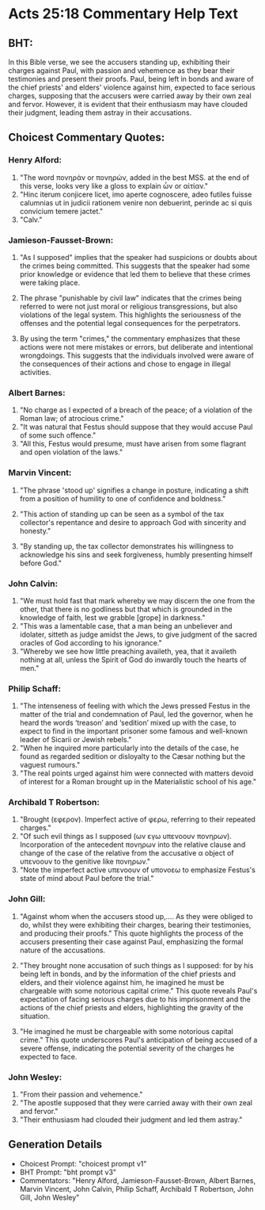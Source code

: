 # Acts 25:18 Commentary Help Text

## BHT:
In this Bible verse, we see the accusers standing up, exhibiting their charges against Paul, with passion and vehemence as they bear their testimonies and present their proofs. Paul, being left in bonds and aware of the chief priests' and elders' violence against him, expected to face serious charges, supposing that the accusers were carried away by their own zeal and fervor. However, it is evident that their enthusiasm may have clouded their judgment, leading them astray in their accusations.

## Choicest Commentary Quotes:
### Henry Alford:
1. "The word πονηράν or πονηρών, added in the best MSS. at the end of this verse, looks very like a gloss to explain ὧν or αἰτίαν." 
2. "Hinc iterum conjicere licet, imo aperte cognoscere, adeo futiles fuisse calumnias ut in judicii rationem venire non debuerint, perinde ac si quis convicium temere jactet." 
3. "Calv."

### Jamieson-Fausset-Brown:
1. "As I supposed" implies that the speaker had suspicions or doubts about the crimes being committed. This suggests that the speaker had some prior knowledge or evidence that led them to believe that these crimes were taking place.

2. The phrase "punishable by civil law" indicates that the crimes being referred to were not just moral or religious transgressions, but also violations of the legal system. This highlights the seriousness of the offenses and the potential legal consequences for the perpetrators.

3. By using the term "crimes," the commentary emphasizes that these actions were not mere mistakes or errors, but deliberate and intentional wrongdoings. This suggests that the individuals involved were aware of the consequences of their actions and chose to engage in illegal activities.

### Albert Barnes:
1. "No charge as I expected of a breach of the peace; of a violation of the Roman law; of atrocious crime."
2. "It was natural that Festus should suppose that they would accuse Paul of some such offence."
3. "All this, Festus would presume, must have arisen from some flagrant and open violation of the laws."

### Marvin Vincent:
1. "The phrase 'stood up' signifies a change in posture, indicating a shift from a position of humility to one of confidence and boldness." 

2. "This action of standing up can be seen as a symbol of the tax collector's repentance and desire to approach God with sincerity and honesty." 

3. "By standing up, the tax collector demonstrates his willingness to acknowledge his sins and seek forgiveness, humbly presenting himself before God."

### John Calvin:
1. "We must hold fast that mark whereby we may discern the one from the other, that there is no godliness but that which is grounded in the knowledge of faith, lest we grabble [grope] in darkness."
2. "This was a lamentable case, that a man being an unbeliever and idolater, sitteth as judge amidst the Jews, to give judgment of the sacred oracles of God according to his ignorance."
3. "Whereby we see how little preaching availeth, yea, that it availeth nothing at all, unless the Spirit of God do inwardly touch the hearts of men."

### Philip Schaff:
1. "The intenseness of feeling with which the Jews pressed Festus in the matter of the trial and condemnation of Paul, led the governor, when he heard the words ‘treason’ and ‘sedition’ mixed up with the case, to expect to find in the important prisoner some famous and well-known leader of Sicarii or Jewish rebels."
2. "When he inquired more particularly into the details of the case, he found as regarded sedition or disloyalty to the Cæsar nothing but the vaguest rumours."
3. "The real points urged against him were connected with matters devoid of interest for a Roman brought up in the Materialistic school of his age."

### Archibald T Robertson:
1. "Brought (εφερον). Imperfect active of φερω, referring to their repeated charges."
2. "Of such evil things as I supposed (ων εγω υπενοουν πονηρων). Incorporation of the antecedent πονηρων into the relative clause and change of the case of the relative from the accusative α object of υπενοουν to the genitive like πονηρων."
3. "Note the imperfect active υπενοουν of υπονοεω to emphasize Festus's state of mind about Paul before the trial."

### John Gill:
1. "Against whom when the accusers stood up,.... As they were obliged to do, whilst they were exhibiting their charges, bearing their testimonies, and producing their proofs." This quote highlights the process of the accusers presenting their case against Paul, emphasizing the formal nature of the accusations.

2. "They brought none accusation of such things as I supposed: for by his being left in bonds, and by the information of the chief priests and elders, and their violence against him, he imagined he must be chargeable with some notorious capital crime." This quote reveals Paul's expectation of facing serious charges due to his imprisonment and the actions of the chief priests and elders, highlighting the gravity of the situation.

3. "He imagined he must be chargeable with some notorious capital crime." This quote underscores Paul's anticipation of being accused of a severe offense, indicating the potential severity of the charges he expected to face.

### John Wesley:
1. "From their passion and vehemence."
2. "The apostle supposed that they were carried away with their own zeal and fervor."
3. "Their enthusiasm had clouded their judgment and led them astray."


## Generation Details
- Choicest Prompt: "choicest prompt v1"
- BHT Prompt: "bht prompt v3"
- Commentators: "Henry Alford, Jamieson-Fausset-Brown, Albert Barnes, Marvin Vincent, John Calvin, Philip Schaff, Archibald T Robertson, John Gill, John Wesley"
